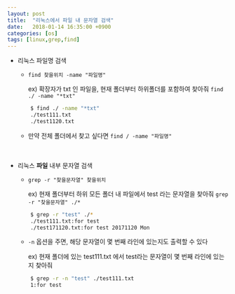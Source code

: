 ```yaml
---
layout: post
title:  "리눅스에서 파일 내 문자열 검색"
date:   2018-01-14 16:35:00 +0900
categories: [os]
tags: [linux,grep,find]
---
```


* 리눅스 파일명 검색

	* `find 찾을위치 -name "파일명"`

		ex) 확장자가 txt 인 파일을, 현재 폴더부터 하위폴더를 포함하여 찾아줘
		`find ./ -name "*txt"`
	~~~bash
		$ find ./ -name "*txt"
		./test111.txt
		./test1120.txt
	~~~
	
	* 만약 전체 폴더에서 찾고 싶다면 `find / -name "파일명"`   
<br/><br/>
* 리눅스 **파일** 내부 문자열 검색  
	* `grep -r "찾을문자열" 찾을위치`
		
		ex) 현재 폴더부터 하위 모든 폴더 내 파일에서 test 라는 문자열을 찾아줘
			`grep -r "찾을문자열" ./*`
	~~~bash
		$ grep -r "test" ./*
		./test111.txt:for test
		./test171120.txt:for test 20171120 Mon
	~~~

	* `-n` 옵션을 주면, 해당 문자열이 몇 번째 라인에 있는지도 출력할 수 있다

		ex) 현재 폴더에 있는 test111.txt 에서 test라는 문자열이 몇 번째 라인에 있는지 찾아줘
	~~~bash
		$ grep -r -n "test" ./test111.txt
		1:for test
	~~~	